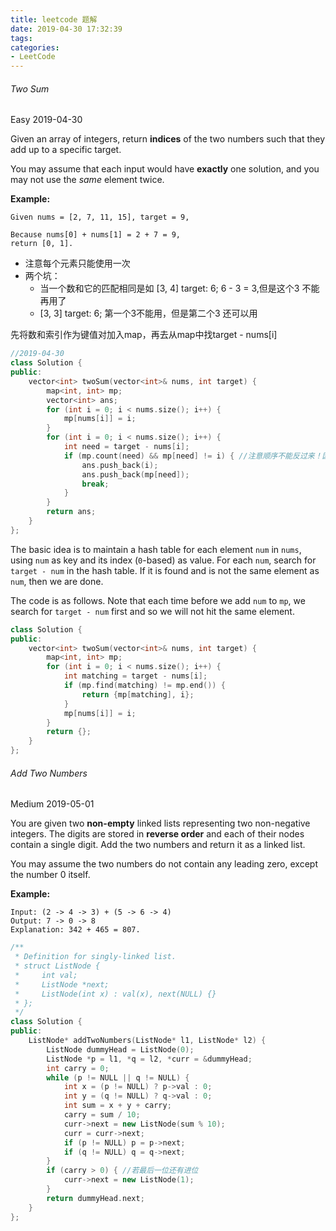 ```yaml
---
title: leetcode 题解
date: 2019-04-30 17:32:39
tags:
categories:
- LeetCode
---
```




###### Two Sum

Easy  2019-04-30

Given an array of integers, return **indices** of the two numbers such that they add up to a specific target.

You may assume that each input would have **exactly** one solution, and you may not use the *same* element twice.

**Example:**

```
Given nums = [2, 7, 11, 15], target = 9,

Because nums[0] + nums[1] = 2 + 7 = 9,
return [0, 1].
```

+ 注意每个元素只能使用一次
+ 两个坑：
  + 当一个数和它的匹配相同是如 [3, 4]  target: 6;   6 - 3 = 3,但是这个3 不能再用了
  + [3, 3]     target: 6;   第一个3不能用，但是第二个3 还可以用



先将数和索引作为键值对加入map，再去从map中找target - nums[i]

```c++
//2019-04-30
class Solution {
public:
    vector<int> twoSum(vector<int>& nums, int target) {
        map<int, int> mp;
        vector<int> ans;
        for (int i = 0; i < nums.size(); i++) {
            mp[nums[i]] = i;
        }
        for (int i = 0; i < nums.size(); i++) {
            int need = target - nums[i];
            if (mp.count(need) && mp[need] != i) { //注意顺序不能反过来！因为mp[need]若不存在，会被初始化为0
                ans.push_back(i);
                ans.push_back(mp[need]);
                break;
            }
        }
        return ans;
    }
};
```



The basic idea is to maintain a hash table for each element `num` in `nums`, using `num` as key and its index (`0`-based) as value. For each `num`, search for `target - num` in the hash table. If it is found and is not the same element as `num`, then we are done.

The code is as follows. Note that each time before we add `num` to `mp`, we search for `target - num` first and so we will not hit the same element.

```c++
class Solution {
public:
    vector<int> twoSum(vector<int>& nums, int target) {
        map<int, int> mp;
        for (int i = 0; i < nums.size(); i++) {
            int matching = target - nums[i];
            if (mp.find(matching) != mp.end()) {
                return {mp[matching], i};
            }
            mp[nums[i]] = i;
        }
        return {};
    }
};
```



###### Add Two Numbers

Medium  2019-05-01

You are given two **non-empty** linked lists representing two non-negative integers. The digits are stored in **reverse order** and each of their nodes contain a single digit. Add the two numbers and return it as a linked list.

You may assume the two numbers do not contain any leading zero, except the number 0 itself.

**Example:**

```
Input: (2 -> 4 -> 3) + (5 -> 6 -> 4)
Output: 7 -> 0 -> 8
Explanation: 342 + 465 = 807.
```



```c++
/**
 * Definition for singly-linked list.
 * struct ListNode {
 *     int val;
 *     ListNode *next;
 *     ListNode(int x) : val(x), next(NULL) {}
 * };
 */
class Solution {
public:
    ListNode* addTwoNumbers(ListNode* l1, ListNode* l2) {
        ListNode dummyHead = ListNode(0);
        ListNode *p = l1, *q = l2, *curr = &dummyHead;
        int carry = 0;
        while (p != NULL || q != NULL) {
            int x = (p != NULL) ? p->val : 0;
            int y = (q != NULL) ? q->val : 0;
            int sum = x + y + carry;
            carry = sum / 10;
            curr->next = new ListNode(sum % 10);
            curr = curr->next;
            if (p != NULL) p = p->next;
            if (q != NULL) q = q->next;   
        }
        if (carry > 0) { //若最后一位还有进位
            curr->next = new ListNode(1);
        }
        return dummyHead.next;
    }
};
```



